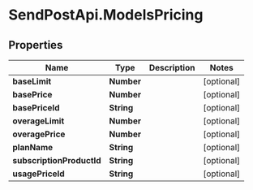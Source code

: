 # SendPostApi.ModelsPricing

## Properties

Name | Type | Description | Notes
------------ | ------------- | ------------- | -------------
**baseLimit** | **Number** |  | [optional] 
**basePrice** | **Number** |  | [optional] 
**basePriceId** | **String** |  | [optional] 
**overageLimit** | **Number** |  | [optional] 
**overagePrice** | **Number** |  | [optional] 
**planName** | **String** |  | [optional] 
**subscriptionProductId** | **String** |  | [optional] 
**usagePriceId** | **String** |  | [optional] 


